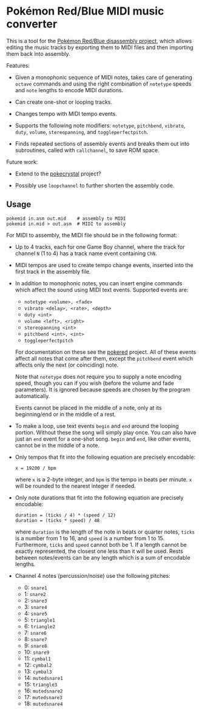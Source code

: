 # Pokémon Red/Blue MIDI music converter

This is a tool for the [Pokémon Red/Blue disassembly project][pokered], which
allows editing the music tracks by exporting them to MIDI files and then
importing them back into assembly.

[pokered]: https://github.com/iimarckus/pokered

Features:

  * Given a monophonic sequence of MIDI notes, takes care of generating `octave`
    commands and using the right combination of `notetype` speeds and `note`
    lengths to encode MIDI durations.

  * Can create one-shot or looping tracks.

  * Changes tempo with MIDI tempo events.

  * Supports the following note modifiers: `notetype`, `pitchbend`, `vibrato`,
    `duty`, `volume`, `stereopanning`, and `toggleperfectpitch`.

  * Finds repeated sections of assembly events and breaks them out into
    subroutines, called with `callchannel`, to save ROM space.

Future work:

  * Extend to the [pokecrystal][] project?

[pokecrystal]: https://github.com/kanzure/pokecrystal

  * Possibly use `loopchannel` to further shorten the assembly code.

## Usage

    pokemid in.asm out.mid    # assembly to MIDI
    pokemid in.mid > out.asm  # MIDI to assembly

For MIDI to assembly, the MIDI file should be in the following format:

  * Up to 4 tracks, each for one Game Boy channel, where the track for channel
    `N` (1 to 4) has a track name event containing `ChN`.

  * MIDI tempos are used to create tempo change events, inserted into the first
    track in the assembly file.

  * In addition to monophonic notes, you can insert engine commands which affect
    the sound using MIDI text events. Supported events are:

      * `notetype <volume>, <fade>`
      * `vibrato <delay>, <rate>, <depth>`
      * `duty <int>`
      * `volume <left>, <right>`
      * `stereopanning <int>`
      * `pitchbend <int>, <int>`
      * `toggleperfectpitch`

    For documentation on these see the [pokered] project.
    All of these events affect all notes that come after them, except the
    `pitchbend` event which affects only the next (or coinciding) note.

    Note that `notetype` does not require you to supply a note encoding
    speed, though you can if you wish (before the volume and fade
    parameters). It is ignored because speeds are chosen by the program
    automatically.

    Events cannot be placed in the middle of a note, only at its beginning/end
    or in the middle of a rest.

  * To make a loop, use text events `begin` and `end` around the looping
    portion. Without these the song will simply play once. You can also have
    just an `end` event for a one-shot song. `begin` and `end`, like other
    events, cannot be in the middle of a note.

  * Only tempos that fit into the following equation are precisely encodable:

        x = 19200 / bpm

    where `x` is a 2-byte integer, and `bpm` is the tempo in beats per minute.
    `x` will be rounded to the nearest integer if needed.

  * Only note durations that fit into the following equation are precisely
    encodable:

        duration = (ticks / 4) * (speed / 12)
        duration = (ticks * speed) / 48

    where `duration` is the length of the note in beats or quarter notes,
    `ticks` is a number from 1 to 16, and `speed` is a number from 1 to 15.
    Furthermore, `ticks` and `speed` cannot both be 1.
    If a length cannot be exactly represented, the closest one less than it will
    be used. Rests between notes/events can be any length which is a sum of
    encodable lengths.

  * Channel 4 notes (percussion/noise) use the following pitches:

    * 0: `snare1`
    * 1: `snare2`
    * 2: `snare3`
    * 3: `snare4`
    * 4: `snare5`
    * 5: `triangle1`
    * 6: `triangle2`
    * 7: `snare6`
    * 8: `snare7`
    * 9: `snare8`
    * 10: `snare9`
    * 11: `cymbal1`
    * 12: `cymbal2`
    * 13: `cymbal3`
    * 14: `mutedsnare1`
    * 15: `triangle3`
    * 16: `mutedsnare2`
    * 17: `mutedsnare3`
    * 18: `mutedsnare4`
